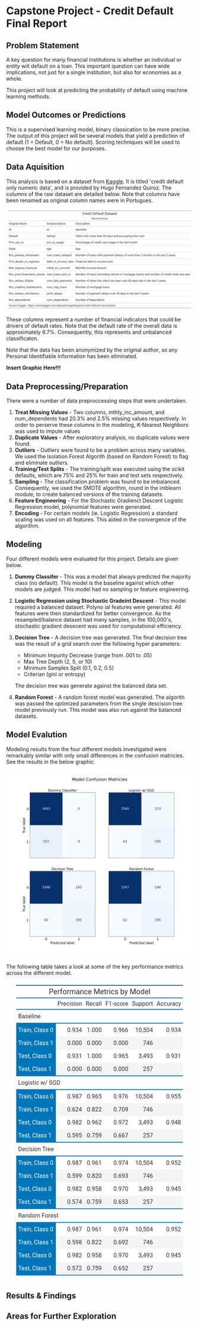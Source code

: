 # Capstone Project - Credit Default Final Report

## Problem Statement

A key question for many financial institutions is whether an individual or entity 
will default on a loan. This important question can have wide implications, not 
just for a single institution, but also for economies as a whole.

This project will look at predicting the probability of default using machine 
learning methods.

## Model Outcomes or Predictions

This is a supervised learning model, binary classication to be more precise. The
output of this project will be several models that yield a prediction of default 
(1 = Default, 0 = No default). Scoring techniques will be used to choose the best
model for our purposes.

## Data Aquisition

This analysis is based on a dataset from [Kaggle](www.kaggle.com). It is titled
'credit default only numeric data', and is provided by Hugo Fernandez Quiroz. The
columns of the raw dataset are detailed below. Note that columns have been renamed
as original column names were in Portugues.

![Data Dictionary](assets/data_dictionary.png)


These columns represent a number of financial indicators that could be drivers
of default rates. Note that the default rate of the overall data is approximately
6.7%. Consequently, this represents and unbalanced classificaton.

Note that the data has been anonymized by the original author, so any Personal 
Identifiable Information has been eliminated.

**Insert Graphic Here!!!**

## Data Preprocessing/Preparation

There were a number of data preproccessing steps that were undertaken.

1) **Treat Missing Values** - Two columns, mthly_inc_amount, and num_dependents had
   20.3% and 2.5% missing values respectively. In order to perserve these columns
   in the modeling, K-Nearest Neighbors was used to impute values
2) **Duplicate Values** - After exploratory analysis, no duplicate values were found.
3) **Outliers** - Outliers were found to be a problem across many variables. We used
   the Isolation Forest Algorith (based on Random Forest) to flag and eliminate
   outliers.
4) **Training/Test Splits** - The training/split was executed using the scikit
   defaults, which are 75% and 25% for train and test sets respectively.
5) **Sampling** - The classification problem was found to be imbalanced. Consequently,
   we used the SMOTE algorithm, round in the imblearn module, to create balanced
   versions of the training datasets.
6) **Feature Engineering** - For the Stochastic Gradienct Descent Logistic Regression 
   model, polynomial features were generated. 
6) **Encoding** - For certain models (ie. Logistic Regression) a standard scaling was
   used on all features. This aided in the convergence of the algorithm. 

## Modeling

Four different models were evaluated for this project. Details are given below.

1) **Dummy Classifer** - This was a model that always predicted the majority class
   (no default). This model is the baseline against which other models are judged.
   This model had no sampling or feature engineering.
2) **Logistic Regression using Stochastic Gradeint Descent** - This model required
   a balanced dataset. Polyno ial features were generated. All features were then
   standardized for better convergence. As the resampled/balance dataset had many
   samples, in the 100,000's, stochastic gradient desecent was used for computational
   efficiency.
3) **Decision Tree** - A decision tree was generated. The final decision tree
   was the result of a grid search over the following hyper parameters:

   - Minimum Impurity Decrease (range from .001 to .05)
   - Max Tree Depth (2, 5, or 10)
   - Minimum Samples Split (0.1, 0.2, 0.5)
   - Criterian (gini or entropy)

   The decision tree was generate against the balanced data set.
4) **Random Forest** - A random forest model was generated. The algorith was
   passed the optimized parameters from the single descision tree model previously
   run. This model was also run against the balanced datasets.

## Model Evalution

Modeling results from the four different models investigated were remarkably similar
with only small differences in the confusion matricies. See the results in the below
graphic.

![image](assets/models_cm.png)

The following table takes a look at some of the key performance metrics across
the different model.

<div align="center">
  <img src="assets/performance_metrics_table.png">
</div>

## Results & Findings

## Areas for Further Exploration

